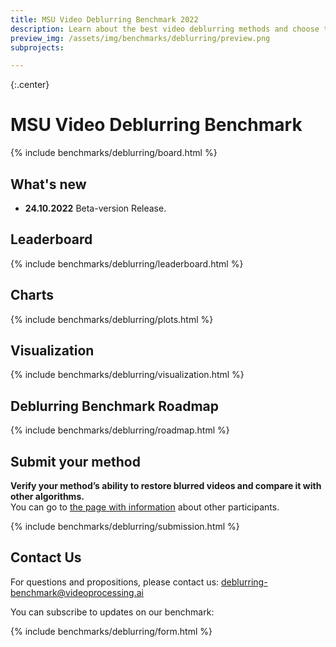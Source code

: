 ```yaml
---
title: MSU Video Deblurring Benchmark 2022
description: Learn about the best video deblurring methods and choose the best model
preview_img: /assets/img/benchmarks/deblurring/preview.png
subprojects:

---
```

<style>
    .container{
        box-shadow: 0 5px 10px 1px grey;
        background: rgba(255, 255, 255, 0.90);
        text-align: center;
        border-radius: 5px;
        overflow: hidden;
        margin: 2.5em auto;
        width: 100%;
    }

    .product-details {
        position: relative;
        text-align: left;
        overflow: hidden;
        padding: 1px 15px;
        height: 100%;
        float: left;
        width: 44%;
    }
    .container .product-details h1{
        display: inline-block;
        position: relative;
        font-size: 20px;
        color: #344055;
        margin: 0;
    }

    .control{
        position: absolute;
        bottom: 20%;
        left: 22.8%;
    }
</style>


<head><base target="_top"></head>
<link rel="stylesheet" href="/assets/css/benchmarks/style.css">
<script src="https://code.highcharts.com/highcharts.js"></script>
<script src="https://code.highcharts.com/modules/exporting.js"></script>
<script src="https://code.highcharts.com/modules/export-data.js"></script>
<script src="https://code.highcharts.com/modules/accessibility.js"></script>
<script src="https://ajax.googleapis.com/ajax/libs/jquery/1.8.2/jquery.min.js"></script>
<script src="https://code.highcharts.com/highcharts-more.js"></script>
<link rel="stylesheet" type="text/css" href="https://cdn.datatables.net/1.10.22/css/jquery.dataTables.css">
<script type="text/javascript" charset="utf8"
   src="https://cdn.datatables.net/1.10.22/js/jquery.dataTables.js"></script>


{:.center}
# MSU Video Deblurring Benchmark 

<div id="buttons"></div>
<script>
    __set_menu_buttons([
    ['Home', '/benchmarks/deblurring.html'],
    ['Participants','/benchmarks/deblurring-participants.html'], 
    ['Dataset','/benchmarks/deblurring-dataset.html'], 
    ['Evaluation methodology', '/benchmarks/deblurring-methodology.html'], 
    ['How to participate', '#participate'],
    ['Contact us', '#contacts']
    ], 'Home')
</script>

<div class="current_content" markdown="1">

{% include benchmarks/deblurring/board.html %}

<!-- 
<br>
<div class="center">
    <div>
        <img style="width:100%" src="/assets/img/benchmarks/deblurring/preview.gif">
    </div>
</div>

{:.center}
<h2>Discover the best open-source deblurring methods</h2>
<div style="margin-left: 50%;">
    <div><b>G&M Lab head: Dr. Dmitriy Vatolin</b></div>
    <div style="display: flex">
      <div><b>Measurements, analysis:</b>&nbsp;</div>
      <div><b>Nikita Alutis, Egor Chistov</b>
      </div>
    </div>
    <div><b>Consultant: Mikhail Dremin</b></div>
</div> -->
<!--
<div class="container" style="padding-top: 0px; margin-top: 10px;"> 
## Key features of the Benchmark

*   **H.264, H.265, H.266, AV1, AVS3 codec standards** to compress input data
     * Find the method that produces great results working with various codecs
*   **Different objective metrics** ranked by their correlation with the subjective assessment
     * Test your method with metrics that correlate well with subjective score    
*   Visual comparison for more than **90 SR+codec pairs**
     * You can check visually how good each state-of-the-art method is
*   A large set of SR mehtods, which is constantly updated with **new SOTA methods**
</div>
-->
<!-- <br>
<div class="container" style="padding-top: 0px; margin-top: 0px;">    
    <div class="product-details" style="width: 29%; margin-left: 5px; padding-bottom: 0px;">
        <h3 style="color: black; text-align: center;">Real motion blur dataset</h3>
        <p class="information">
          <ul>
            <li>23 videos</li>
            <li>Local blur areas</li>
            <li>Different motion types</li>
          </ul>
        </p>
    </div>
</div> -->
   <!--  <div class="product-details" style="width: 29%; padding-bottom: 0px;">
        <h3 style="color: black; text-align: center;">Various charts</h3>
        <div class="information">
          <ul>
            <li>Visual comparison for more than<br><b>80 SR+codec pairs</b></li>
            <li>RD curves and bar charts<br>for 5 objective metrics</li>
            <li>SR+codec pairs ranked by BSQ-rate</li>
          </ul>
        </div>
    </div>
    <div class="product-details" style="width: 29%; padding-bottom: 0px;">
        <h3 style="color: black; text-align: center;">Extensive report</h3>
        <div class="information">
          <ul>
            <li><b>80+ pages</b> with different plots</li>
            <li>15 SOTA SR methods<br>and 6 objective metrics</li>
          </ul>
        </div>
    </div> -->


<!-- <br>
<div class="center">
    <div>
        <img style="width:70%" src="/assets/img/benchmarks/sr-codecs/pipeline.png">
        <p><i>The pipeline of our benchmark</i></p>
    </div>
</div> -->

## What's new
- **24.10.2022** Beta-version Release.


<!--
<p>Below you can see the comparison between some SR+codec pairs. FullHD video was downscaled twice and compressed with an approximate bitrate of 600 kbps. Then, Super-Resolution models were applied to the compressed input. In the picture, you can see cropped parts from models' outputs.</p>
<div class="center">
    <div>
        <img style="width:70%" src="/assets/img/benchmarks/sr-codecs/head_pic2.png">
        <p><i>Super-Resolution models paired with different codecs</i></p>
    </div>
</div>
-->

## <span id="charts"></span> Leaderboard

{% include benchmarks/deblurring/leaderboard.html %}

## <span id="charts"></span> Charts
{% include benchmarks/deblurring/plots.html %}

## <span id="visualization"></span> Visualization

{% include benchmarks/deblurring/visualization.html %}



<!--
<style>
    .paper-preview-container img:hover {
        filter: brightness(80%);
    }

    #paper-preview01 {
        padding: 0;
        clear: both;
        border: 1px solid black;
        box-shadow: 5px 5px 3px #888888;
        width: 150px;
    }
</style>

**Read the Benchmark's paper**


<div style="display: inline-block; text-align: center" class="paper-preview-container">
    <a href="/"><img src="/assets/img/benchmarks/deinterlacer/paper_preview.png" id="paper-preview01"></a><br/>
    <a href="/">Download (pdf)</a>
</div> -->
## <span id="Roadmap"></span> Deblurring Benchmark Roadmap
{% include benchmarks/deblurring/roadmap.html %}


## <span id="participate"></span> Submit your method
**Verify your method’s ability to restore blurred videos and compare it with other algorithms.**<br>
You can go to <a href="/benchmarks/deblurring-participants.html">the page with information</a> about other participants.
<br>


{% include benchmarks/deblurring/submission.html %}


<!-- **Acknowledgements:**<br>
* Subjective comparison was supported by <a href="https://toloka.ai/academy/grants#aaaa-3">Toloka Research Grants Program</a>.<br>

 -->
<!--See more information on the <a href="/benchmarks/helloworld.html#participate">GitHub page</a>-->


## <span id="contacts"></span> Contact Us

For questions and propositions, please contact us: <deblurring-benchmark@videoprocessing.ai>

You can subscribe to updates on our benchmark:

{% include benchmarks/deblurring/form.html %}

</div>